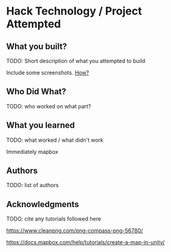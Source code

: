 # Hack Technology / Project Attempted


## What you built? 

TODO: Short description of what you attempted to build

Include some screenshots.
[How?](https://help.github.com/articles/about-readmes/#relative-links-and-image-paths-in-readme-files)

## Who Did What?

TODO: who worked on what part?

## What you learned

TODO: what worked / what didn't work

Immediately mapbox 

## Authors

TODO: list of authors

## Acknowledgments

TODO: cite any tutorials followed here

https://www.cleanpng.com/png-compass-png-56780/

https://docs.mapbox.com/help/tutorials/create-a-map-in-unity/
